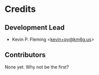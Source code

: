 Credits
=======

Development Lead
----------------

-   Kevin P. Fleming \<<kevin+py@km6g.us>\>

Contributors
------------

None yet. Why not be the first?
